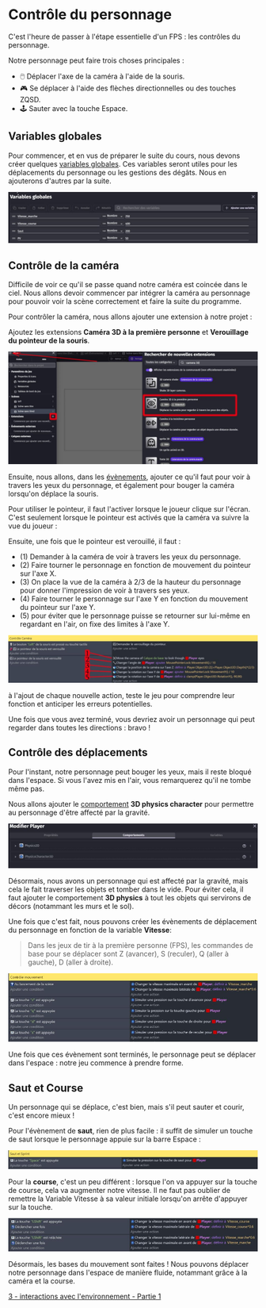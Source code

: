 # Contrôle du personnage 

C'est l'heure de passer à l'étape essentielle d'un FPS : les contrôles du personnage. 

Notre personnage peut faire trois choses principales : 
  - 🖱️ Déplacer l'axe de la caméra à l'aide de la souris.  
  - 🎮 Se déplacer à l'aide des flèches directionnelles ou des touches ZQSD.  
  - 🕹️ Sauter avec la touche Espace.

## Variables globales 

Pour commencer, et en vus de préparer le suite du cours, nous devons créer quelques [variables globales](https://github.com/g404-code-gaming/GDevelop_Cour/blob/main/Variables.md). 
Ces variables seront utiles pour les déplacements du personnage ou les gestions des dégâts. Nous en ajouterons d'autres par la suite. 

![image](https://github.com/g404-code-gaming/Pick-Pack---Action-Adventure-Game/blob/main/Image/0_controle.JPG)

## Contrôle de la caméra 

Difficile de voir ce qu'il se passe quand notre caméra est coincée dans le ciel. Nous allons devoir commencer par intégrer la caméra au personnage pour pouvoir voir la scène correctement et faire la suite du programme.

Pour contrôler la caméra, nous allons ajouter une extension à notre projet : 

Ajoutez les extensions **Caméra 3D à la première personne** et **Verouillage du pointeur de la souris**.

![image](https://github.com/g404-code-gaming/Pick-Pack---Action-Adventure-Game/blob/main/Image/1_controle.JPG)

Ensuite, nous allons, dans les [évènements](https://github.com/g404-code-gaming/GDevelop_Cour/blob/main/%C3%A9v%C3%A8nements.md), ajouter ce qu'il faut pour voir à travers les yeux du personnage, et également pour bouger la caméra lorsqu'on déplace la souris.

Pour utiliser le pointeur, il faut l'activer lorsque le joueur clique sur l'écran. C'est seulement lorsque le pointeur est activés que la caméra va suivre la vue du joueur : 

Ensuite, une fois que le pointeur est verouillé, il faut : 
  - (1) Demander à la caméra de voir à travers les yeux du personnage. 
  - (2) Faire tourner le personnage en fonction de mouvement du pointeur sur l'axe X.
  - (3) On place la vue de la caméra à 2/3 de la hauteur du personnage pour donner l'impression de voir à travers ses yeux.
  - (4) Faire tourner le personnage sur l'axe Y en fonction du mouvement du pointeur sur l'axe Y. 
  - (5) pour éviter que le personnage puisse se retourner sur lui-même en regardant en l'air, on fixe des limites à l'axe Y.

![image](https://github.com/g404-code-gaming/Pick-Pack---Action-Adventure-Game/blob/main/Image/2_controle.JPG)

à l'ajout de chaque nouvelle action, teste le jeu pour comprendre leur fonction et anticiper les erreurs potentielles. 

Une fois que vous avez terminé, vous devriez avoir un personnage qui peut regarder dans toutes les directions : bravo ! 

## Contrôle des déplacements 

Pour l'instant, notre personnage peut bouger les yeux, mais il reste bloqué dans l'espace. Si vous l'avez mis en l'air, vous remarquerez qu'il ne tombe même pas. 

Nous allons ajouter le [comportement](https://github.com/g404-code-gaming/GDevelop_Cour/blob/main/Comportement.md) **3D physics character** pour permettre au personnage d'être affecté par la gravité.

![image](https://github.com/g404-code-gaming/Pick-Pack---Action-Adventure-Game/blob/main/Image/3_controle.JPG)

Désormais, nous avons un personnage qui est affecté par la gravité, mais cela le fait traverser les objets et tomber dans le vide. 
Pour éviter cela, il faut ajouter le comportement **3D physics** à tout les objets qui servirons de décors (notammant les murs et le sol). 

Une fois que c'est fait, nous pouvons créer les évènements de déplacement du personnage en fonction de la variable **Vitesse**: 

> Dans les jeux de tir à la première personne (FPS), les commandes de base pour se déplacer sont Z (avancer), S (reculer), Q (aller à gauche), D (aller à droite).

![image](https://github.com/g404-code-gaming/Pick-Pack---Action-Adventure-Game/blob/main/Image/4_controle.JPG)

Une fois que ces évènement sont terminés, le personnage peut se déplacer dans l'espace : notre jeu commence à prendre forme.

## Saut et Course 

Un personnage qui se déplace, c'est bien, mais s'il peut sauter et courir, c'est encore mieux ! 

Pour l'évènement de **saut**, rien de plus facile : il suffit de simuler un touche de saut lorsque le personnage appuie sur la barre Espace : 

![image](https://github.com/g404-code-gaming/Pick-Pack---Action-Adventure-Game/blob/main/Image/5_controle.JPG)

Pour la **course**, c'est un peu différent : lorsque l'on va appuyer sur la touche de course, cela va augmenter notre vitesse. 
Il ne faut pas oublier de remettre la Variable Vitesse à sa valeur initiale lorsqu'on arrête d'appuyer sur la touche. 

![image](https://github.com/g404-code-gaming/Pick-Pack---Action-Adventure-Game/blob/main/Image/6_controle.JPG)

Désormais, les bases du mouvement sont faites ! Nous pouvons déplacer notre personnage dans l'espace de manière fluide, notammant grâce à la caméra et la course. 

[3 - interactions avec l'environnement - Partie 1](https://github.com/g404-code-gaming/Pick-Pack---Action-Adventure-Game/blob/main/3%20-%20interaction%201%20%3A%20PV%20et%20danger.md)


